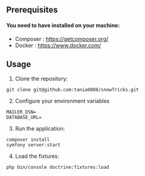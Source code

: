 ## Prerequisites
#### You need to have installed on your machine:

- Composer : https://getcomposer.org/
- Docker : https://www.docker.com/

## Usage
1. Clone the repository:
```
git clone git@github.com:tania0808/snowTricks.git
```

2. Configure your environment variables
```
MAILER_DSN=
DATABASE_URL=
```

3. Run the application:
```
composer install
symfony server:start
```
4. Load the fixtures:
```
php bin/console doctrine:fixtures:load
```